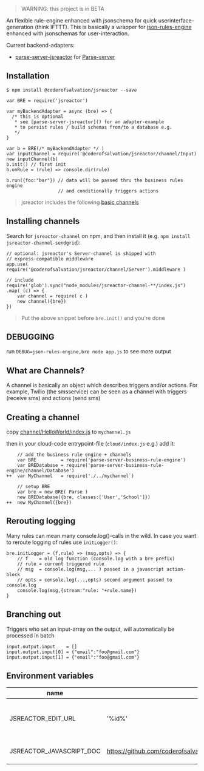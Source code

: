 > WARNING: this project is in BETA

An flexible rule-engine enhanced with jsonschema for quick userinterface-generation (think IFTTT).
This is basically a wrapper for [json-rules-engine](https://npmjs.com/package/json-rules-engine) enhanced with jsonschemas for user-interaction.

Current backend-adapters:

* [parse-server-jsreactor](https://npmjs.org/package/parse-server-jsreactor) for [Parse-server](https://npmjs.com/package/parse-server)

## Installation

    $ npm install @coderofsalvation/jsreactor --save

```
var BRE = require('jsreactor')

var myBackendAdapter = async (bre) => {
  /* this is optional
   * see [parse-server-jsreactor]() for an adapter-example
   * to persist rules / build schemas from/to a database e.g.
   */
}

var b = BRE(/* myBackendAdapter */ )
var inputChannel = require('@coderofsalvation/jsreactor/channel/Input)
new inputChannel(b)
b.init() // first init
b.onRule = (rule) => console.dir(rule)
    
b.run({foo:"bar"}) // data will be passed thru the business rules engine
                   // and conditionally triggers actions
```

> jsreactor includes the following [basic channels](channel)

## Installing channels

Search for `jsreactor-channel` on npm, and then install it (e.g. `npm install jsreactor-channel-sendgrid`):

```
// optional: jsreactor's Server-channel is shipped with 
// express-compatible middleware
app.use( require('@coderofsalvation/jsreactor/channel/Server').middleware )

// include
require('glob').sync("node_modules/jsreactor-channel-**/index.js")
.map( (c) => {
    var channel = require( c )
    new channel({bre})
})
```

> Put the above snippet before `bre.init()` and you're done

## DEBUGGING

run `DEBUG=json-rules-engine,bre node app.js` to see more output

## What are Channels?

A channel is basically an object which describes triggers and/or actions.
For example, Twilio (the smsservice) can be seen as a channel with triggers (receive sms) and actions (send sms)

## Creating a channel

copy [channel/HelloWorld/index.js](https://github.com/coderofsalvation/jsreactor/blob/master/channel/HelloWorld/index.js) to `mychannel.js`

then in your cloud-code entrypoint-file (`cloud/index.js` e.g.) add it:

```
    // add the business rule engine + channels
    var BRE         = require('parse-server-business-rule-engine')
    var BREDatabase = require('parse-server-business-rule-engine/channel/Database')
++  var MyChannel   = require('./../mychannel`)
    
    // setup BRE
    var bre = new BRE( Parse )
    new BREDatabase({bre, classes:['User','School']})
++  new MyChannel({bre})
```

## Rerouting logging

Many rules can mean many console.log()-calls in the wild.
In case you want to reroute logging of rules use `initLogger()`:

```
bre.initLogger = (f,rule) => (msg,opts) => {
    // f    = old log function (console.log with a bre prefix)
    // rule = current triggered rule
    // msg  = console.log(msg,... ) passed in a javascript action-block
    // opts = console.log(...,opts) second argument passed to console.log
    console.log(msg,{stream:"rule: "+rule.name})
}
```

## Branching out

Triggers who set an input-array on the output, will automatically be processed in batch
```
input.output.input    = []
input.output.input[0] = {"email":"foo@gmail.com"}
input.output.input[1] = {"email":"foo@gmail.com"}
```
## Environment variables

| name | default | comment | 
|-|-|-|
|JSREACTOR_EDIT_URL | '%id%' | hint edit-links for error-reporting ('http://foo.com/%id%' => 'http://foo.com/l2343kl34'` )
|JSREACTOR_JAVASCRIPT_DOC | https://github.com/coderofsalvation/jsreactor/blob/master/doc/node/javascript.md | displays link to api reference in javascript editor |
    
